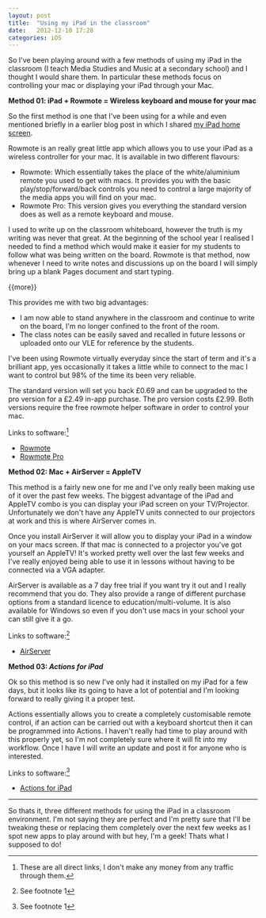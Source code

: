 ```yaml
---
layout: post
title:  "Using my iPad in the classroom"
date:   2012-12-10 17:28
categories: iOS
---
```

So I've been playing around with a few methods of using my iPad in the classroom (I teach Media Studies and Music at a secondary school) and I thought I would share them. In particular these methods focus on controlling your mac or displaying your iPad through your Mac.

__Method 01: iPad + Rowmote = Wireless keyboard and mouse for your mac__

So the first method is one that I've been using for a while and even mentioned briefly in a earlier blog post in which I shared [my iPad home screen](http://scriptogr.am/dalemmanning/post/my-ipad-home-screen/ "My iPad Home Screen").

Rowmote is an really great little app which allows you to use your iPad as a wireless controller for your mac. It is available in two different flavours:

- Rowmote: Which essentially takes the place of the white/aluminium remote you used to get with macs. It provides you with the basic play/stop/forward/back controls you need to control a large majority of the media apps you will find on your mac.
- Rowmote Pro: This version gives you everything the standard version does as well as a remote keyboard and mouse.

I used to write up on the classroom whiteboard, however the truth is my writing was never that great. At the beginning of the school year I realised I needed to find a method which would make it easier for my students to follow what was being written on the board. Rowmote is that method, now whenever I need to write notes and discussions up on the board I will simply bring up a blank Pages document and start typing.

{{more}}

This provides me with two big advantages:

- I am now able to stand anywhere in the classroom and continue to write on the board, I'm no longer confined to the front of the room.
- The class notes can be easily saved and recalled in future lessons or uploaded onto our VLE for reference by the students.

I've been using Rowmote virtually everyday since the start of term and it's a brilliant app, yes occasionally it takes a little while to connect to the mac I want to control but 98% of the time its been very reliable.

The standard version will set you back £0.69 and can be upgraded to the pro version for a £2.49 in-app purchase. The pro version costs £2.99. Both versions require the free rowmote helper software in order to control your mac.

Links to software:[^1]

- [Rowmote](https://itunes.apple.com/gb/app/rowmote-remote-control-for/id300265786?mt=8 "Rowmote on iTunes")
- [Rowmote Pro](https://itunes.apple.com/gb/app/rowmote-pro-remote-control/id315316036?mt=8 "Rowmote Pro on iTunes")


__Method 02: Mac + AirServer = AppleTV__

This method is a fairly new one for me and I've only really been making use of it over the past few weeks. The biggest advantage of the iPad and AppleTV combo is you can display your iPad screen on your TV/Projector. Unfortunately we don't have any AppleTV units connected to our projectors at work and this is where AirServer comes in. 

Once you install AirServer it will allow you to display your iPad in a window on your macs screen. If that mac is connected to a projector you've got yourself an AppleTV! It's worked pretty well over the last few weeks and I've really enjoyed being able to use it in lessons without having to be connected via a VGA adapter.

AirServer is available as a 7 day free trial if you want try it out and I really recommend that you do. They also provide a range of different purchase options from a standard licence to education/multi-volume. It is also available for Windows so even if you don't use macs in your school your can still give it a go.

Links to software:[^2]

- [AirServer](http://www.airserverapp.com "AirServer website")

__Method 03: *Actions for iPad*__

Ok so this method is so new I've only had it installed on my iPad for a few days, but it looks like its going to have a lot of potential and I'm looking forward to really giving it a proper test.

Actions essentially allows you to create a completely customisable remote control, if an action can be carried out with a keyboard shortcut then it can be programmed into Actions. I haven't really had time to play around with this properly yet, so I'm not completely sure where it will fit into my workflow. Once I have I will write an update and post it for anyone who is interested.

Links to software:[^3]

- [Actions for iPad](https://itunes.apple.com/gb/app/actions-for-ipad/id564645608?mt=8 "Actions for iPad on iTunes")

***

So thats it, three different methods for using the iPad in a classroom environment. I'm not saying they are perfect and I'm pretty sure that I'll be tweaking these or replacing them completely over the next few weeks as I spot new apps to play around with but hey, I'm a geek! Thats what I supposed to do!

[^1]: These are all direct links, I don't make any money from any traffic through them.
[^2]: See footnote 1
[^3]: See footnote 1